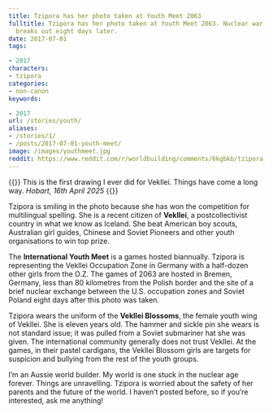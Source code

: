 ```yaml
---
title: Tzipora has her photo taken at Youth Meet 2063
fulltitle: Tzipora has her photo taken at Youth Meet 2063. Nuclear war in Germany
  breaks out eight days later.
date: 2017-07-01
tags:

- 2017
characters:
- tzipora
categories:
- non-canon
keywords:

- 2017
url: /stories/youth/
aliases:
- /stories/1/
- /posts/2017-07-01-youth-meet/
image: /images/youthmeet.jpg
reddit: https://www.reddit.com/r/worldbuilding/comments/6kgbkb/tzipora_has_her_photo_taken_at_youth_meet_2063/
---
```

{{<note advice>}}
This is the first drawing I ever did for Vekllei. Things have come a long way. *Hobart, 16th April 2025*
{{</note>}}

Tzipora is smiling in the photo because she has won the competition for multilingual spelling. She is a recent citizen of **Vekllei**, a postcollectivist country in what we know as Iceland. She beat American boy scouts, Australian girl guides, Chinese and Soviet Pioneers and other youth organisations to win top prize.

The **International Youth Meet** is a games hosted biannually. Tzipora is representing the Vekllei Occupation Zone in Germany with a half-dozen other girls from the O.Z. The games of 2063 are hosted in Bremen, Germany, less than 80 kilometres from the Polish border and the site of a brief nuclear exchange between the U.S. occupation zones and Soviet Poland eight days after this photo was taken.

Tzipora wears the uniform of the **Vekllei Blossoms**, the female youth wing of Vekllei. She is eleven years old. The hammer and sickle pin she wears is not standard issue; it was pulled from a Soviet submariner hat she was given. The international community generally does not trust Vekllei. At the games, in their pastel cardigans, the Vekllei Blossom girls are targets for suspicion and bullying from the rest of the youth groups.

I’m an Aussie world builder. My world is one stuck in the nuclear age forever. Things are unravelling. Tzipora is worried about the safety of her parents and the future of the world. I haven’t posted before, so if you’re interested, ask me anything!
